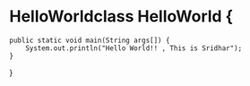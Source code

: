 # HelloWorldclass HelloWorld {
    public static void main(String args[]) {
        System.out.println("Hello World!! , This is Sridhar");
    }
}
